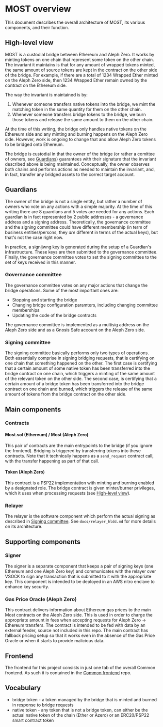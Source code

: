 # MOST overview

This document describes the overall architecture of MOST, its various components, and their function.

## High-level view

MOST is a custodial bridge between Ethereum and Aleph Zero. It works by minting tokens on one chain that represent some token on the other chain. The invariant it maintains is that for any amount of wrapped tokens minted, the same amount of source tokens are kept in the contract on the other side of the bridge. For example, if there are a total of 1234 Wrapped Ether minted on the Aleph Zero side, then 1234 Wrapped Ether remain owned by the contract on the Ethereum side.

The way the invariant is maintained is by:

1. Whenever someone transfers native tokens into the bridge, we mint the matching token in the same quantity for them on the other chain.
2. Whenever someone transfers bridge tokens to the bridge, we burn those tokens and release the same amount to them on the other chain.

At the time of this writing, the bridge only handles native tokens on the Ethereum side and any minting and burning happens on the Aleph Zero side. However, work is ongoing to change that and allow Aleph Zero tokens to be bridged onto Ethereum.

The bridge is custodial in that the owner of the bridge (or rather a comittee of owners, see [Guardians](#guardians)) guarantees with their signature that the invariant described above is being maintained. Conceptually, the owner observes both chains and performs actions as needed to maintain the invariant, and, in fact, transfer any bridged assets to the correct target account.

## Guardians

The owner of the bridge is not a single entity, but rather a number of owners who vote on any actions with a simple majority. At the time of this writing there are 8 guardians and 5 votes are needed for any actions. Each guardian is in fact represented by 2 public addresses - a governance address and a signing address. Theoretically, the governance committee and the signing committee could have different membership (in term of business entities/persons, they _are_ different in terms of the actual keys), but that's not the case right now.

In practice, a signijwng key is generated during the setup of a Guardian's infrastructure. These keys are then submitted to the governance committee. Finally, the governance committee votes to set the signing committee to the set of keys received in this manner.

### Governance committee

The governance committee votes on any major actions that change the bridge operations. Some of the most important ones are:

- Stopping and starting the bridge
- Changing bridge configuration paramters, including changing committee memberships
- Updating the code of the bridge contracts

The governance committee is implemented as a multisig address on the Aleph Zero side and as a Gnosis Safe account on the Aleph Zero side.

### Signing committee

The signing committee basically performs only two types of operations. Both essentially comprise in signing bridging requests, that is certifying on one chain that something happened on the other. The first case is certifying that a certain amount of some native token has been transferred into the bridge contract on one chain, which triggers a minting of the same amount of the relevant token on the other side. The second case, is certifying that a certain amount of a bridge token has been transferred into the bridge contract on one chain and burned, which triggers the release of the same amount of tokens from the bridge contract on the other side.

## Main components

### Contracts

#### Most.sol (Ethereum) / Most (Aleph Zero)

This pair of contracts are the main entrypoints to the bridge (if you ignore the frontend). Bridging is triggered by transferring tokens into these contracts. Note that it technically happens as a `send_request` contract call, with the transfer happening as part of that call.

#### Token (Aleph Zero)

This contract is a PSP22 implementation with minting and burning enabled by a designated role. The bridge contract is given minter/burner privileges, which it uses when processing requests (see [High-level view](#high-level-view)).

### Relayer

The relayer is the software component which perform the actual signing as described in [Signing committee](#signing-committee). See `docs/relayer_hldd.md` for more details on its architecture.

## Supporting components

### Signer

The signer is a separate component that keeps a pair of signing keys (one Ethereum and one Aleph Zero key) and communicates with the relayer over VSOCK to sign any transaction that is submitted to it with the appropriate key. This component is intended to be deployed in an AWS nitro enclave to enhance key security.

### Gas Price Oracle (Aleph Zero)

This contract delivers information about Ethereum gas prices to the main Most contracts on the Aleph Zero side. This is used in order to charge the appropriate amount in fees when accepting requests for Aleph Zero -> Ethereum transfers. The contract is intended to be fed with data by an external feeder, source not included in this repo. The main contract has fallback pricing setup so that it works even in the absence of the Gas Price Oracle or when it starts to provide malicious data.

## Frontend

The frontend for this project consists in just one tab of the overall Common frontend. As such it is contained in the [Common frontend](https://github.com/Cardinal-Cryptography/common-frontend/) repo.

## Vocabulary

- bridge token - a token managed by the bridge that is minted and burned in response to bridge requests
- native token - any token that is not a bridge token, can either be the actual native token of the chain (Ether or Azero) or an ERC20/PSP22 smart contract token
